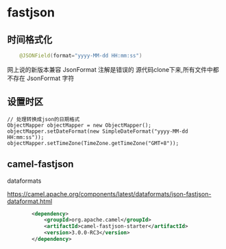 # fastjson

## 时间格式化
```java
    @JSONField(format="yyyy-MM-dd HH:mm:ss")
```
网上说的新版本兼容 JsonFormat 注解是错误的
源代码clone下来,所有文件中都不存在 JsonFormat 字符


## 设置时区

```
// 处理转换成json的日期格式
ObjectMapper objectMapper = new ObjectMapper();
objectMapper.setDateFormat(new SimpleDateFormat("yyyy-MM-dd HH:mm:ss"));
objectMapper.setTimeZone(TimeZone.getTimeZone("GMT+8"));

```
## camel-fastjson
dataformats

https://camel.apache.org/components/latest/dataformats/json-fastjson-dataformat.html
```xml
        <dependency>
            <groupId>org.apache.camel</groupId>
            <artifactId>camel-fastjson-starter</artifactId>
            <version>3.0.0-RC3</version>
        </dependency>

```
